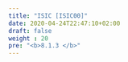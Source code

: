 ```yaml
---
title: "ISIC [ISIC00]"
date: 2020-04-24T22:47:10+02:00
draft: false
weight : 20
pre: "<b>8.1.3 </b>"
---
```



